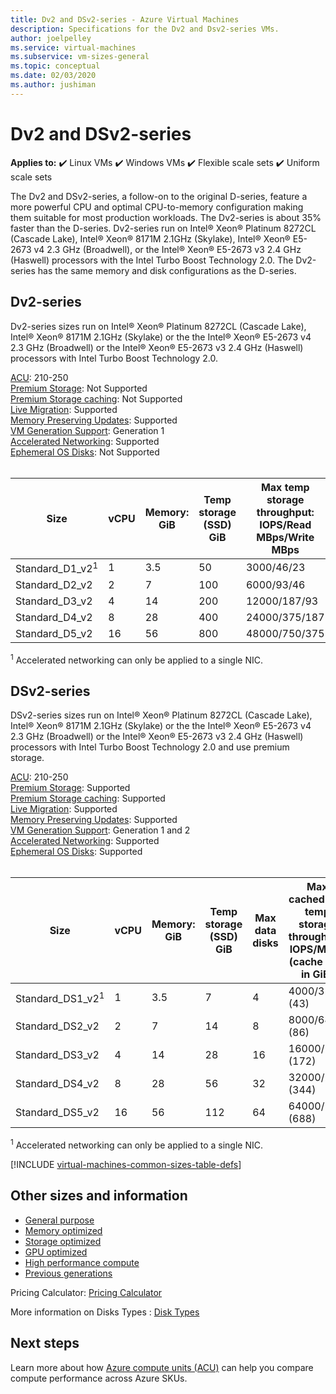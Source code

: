 ```yaml
---
title: Dv2 and DSv2-series - Azure Virtual Machines
description: Specifications for the Dv2 and Dsv2-series VMs.
author: joelpelley
ms.service: virtual-machines
ms.subservice: vm-sizes-general
ms.topic: conceptual
ms.date: 02/03/2020
ms.author: jushiman
---
```


# Dv2 and DSv2-series

**Applies to:** :heavy_check_mark: Linux VMs :heavy_check_mark: Windows VMs :heavy_check_mark: Flexible scale sets :heavy_check_mark: Uniform scale sets

The Dv2 and DSv2-series, a follow-on to the original D-series, feature a more powerful CPU and optimal CPU-to-memory configuration making them suitable for most production workloads. The Dv2-series is about 35% faster than the D-series. Dv2-series run on Intel® Xeon® Platinum 8272CL (Cascade Lake), Intel® Xeon® 8171M 2.1GHz (Skylake), Intel® Xeon® E5-2673 v4 2.3 GHz (Broadwell), or the Intel® Xeon® E5-2673 v3 2.4 GHz (Haswell) processors with the Intel Turbo Boost Technology 2.0. The Dv2-series has the same memory and disk configurations as the D-series.

## Dv2-series

Dv2-series sizes run on Intel® Xeon® Platinum 8272CL (Cascade Lake), Intel® Xeon® 8171M 2.1GHz (Skylake) or the the Intel® Xeon® E5-2673 v4 2.3 GHz (Broadwell) or the Intel® Xeon® E5-2673 v3 2.4 GHz (Haswell) processors with Intel Turbo Boost Technology 2.0.

[ACU](acu.md): 210-250<br>
[Premium Storage](premium-storage-performance.md): Not Supported<br>
[Premium Storage caching](premium-storage-performance.md): Not Supported<br>
[Live Migration](maintenance-and-updates.md): Supported<br>
[Memory Preserving Updates](maintenance-and-updates.md): Supported<br>
[VM Generation Support](generation-2.md): Generation 1<br>
[Accelerated Networking](../virtual-network/create-vm-accelerated-networking-cli.md): Supported <br>
[Ephemeral OS Disks](ephemeral-os-disks.md): Not Supported <br>
<br>

| Size | vCPU | Memory: GiB | Temp storage (SSD) GiB | Max temp storage throughput: IOPS/Read MBps/Write MBps | Max data disks | Throughput: IOPS | Max NICs | Expected network bandwidth (Mbps) |
|---|---|---|---|---|---|---|---|---|
| Standard_D1_v2<sup>1</sup> | 1  | 3.5 | 50  | 3000/46/23    | 4  | 4x500  | 2|750   |
| Standard_D2_v2 | 2  | 7   | 100 | 6000/93/46    | 8  | 8x500  | 2|1500  |
| Standard_D3_v2 | 4  | 14  | 200 | 12000/187/93  | 16 | 16x500 | 4|3000  |
| Standard_D4_v2 | 8  | 28  | 400 | 24000/375/187 | 32 | 32x500 | 8|6000  |
| Standard_D5_v2 | 16 | 56  | 800 | 48000/750/375 | 64 | 64x500 | 8|12000 |

<sup>1</sup> Accelerated networking can only be applied to a single NIC. 

## DSv2-series

DSv2-series sizes run on Intel® Xeon® Platinum 8272CL (Cascade Lake), Intel® Xeon® 8171M 2.1GHz (Skylake) or the the Intel® Xeon® E5-2673 v4 2.3 GHz (Broadwell) or the Intel® Xeon® E5-2673 v3 2.4 GHz (Haswell) processors with Intel Turbo Boost Technology 2.0 and use premium storage.

[ACU](acu.md): 210-250<br>
[Premium Storage](premium-storage-performance.md): Supported<br>
[Premium Storage caching](premium-storage-performance.md): Supported<br>
[Live Migration](maintenance-and-updates.md): Supported<br>
[Memory Preserving Updates](maintenance-and-updates.md): Supported<br>
[VM Generation Support](generation-2.md): Generation 1 and 2<br>
[Accelerated Networking](../virtual-network/create-vm-accelerated-networking-cli.md): Supported <br>
[Ephemeral OS Disks](ephemeral-os-disks.md): Supported <br>
<br>

| Size | vCPU | Memory: GiB | Temp storage (SSD) GiB | Max data disks | Max cached and temp storage throughput: IOPS/MBps (cache size in GiB) | Max uncached disk throughput: IOPS/MBps | Max NICs|Expected network bandwidth (Mbps) |
|---|---|---|---|---|---|---|---|---|
| Standard_DS1_v2<sup>1</sup> | 1  | 3.5 | 7   | 4  | 4000/32 (43)    | 3200/48   | 2|750   |
| Standard_DS2_v2 | 2  | 7   | 14  | 8  | 8000/64 (86)    | 6400/96   | 2|1500  |
| Standard_DS3_v2 | 4  | 14  | 28  | 16 | 16000/128 (172) | 12800/192 | 4|3000  |
| Standard_DS4_v2 | 8  | 28  | 56  | 32 | 32000/256 (344) | 25600/384 | 8|6000  |
| Standard_DS5_v2 | 16 | 56  | 112 | 64 | 64000/512 (688) | 51200/768 | 8|12000 |

<sup>1</sup> Accelerated networking can only be applied to a single NIC. 

[!INCLUDE [virtual-machines-common-sizes-table-defs](../../includes/virtual-machines-common-sizes-table-defs.md)]

## Other sizes and information

- [General purpose](sizes-general.md)
- [Memory optimized](sizes-memory.md)
- [Storage optimized](sizes-storage.md)
- [GPU optimized](sizes-gpu.md)
- [High performance compute](sizes-hpc.md)
- [Previous generations](sizes-previous-gen.md)

Pricing Calculator: [Pricing Calculator](https://azure.microsoft.com/pricing/calculator/)

More information on Disks Types : [Disk Types](./disks-types.md#ultra-disks)

## Next steps

Learn more about how [Azure compute units (ACU)](acu.md) can help you compare compute performance across Azure SKUs.
